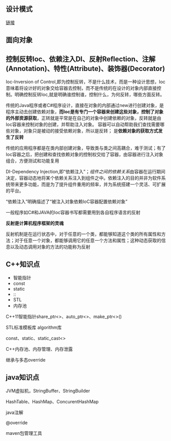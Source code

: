 
## 设计模式

[链接](https://github.com/Peefy/DotNetCore.DesignPatternByCSharp/blob/master/README%20-%20zh.md)

## 面向对象

## 控制反转Ioc、依赖注入DI、反射Reflection、注解(Annotation)、特性(Attribute)、装饰器(Decorator)

Ioc-Inversion of Control,即为控制反转，不是什么技术，而是一种设计思想，Ioc意味着将设计好的对象交给容器去控制，而不是传统的在设计的对象内部直接控制。明确控制反转Ioc,就是明确谁控制谁，控制什么，为何反转，哪些方面反转。

传统的Java程序或者C#程序设计，直接在对象的内部通过new进行创建对象，是程序主动去创建依赖对象，**而Ioc是有专门一个容器来创建这些对象，控制了对象的外部资源获取**，正转就是平常是在自己的对象中创建依赖的对象，反转就是由Ioc容器来控制对象的创建，并帮助注入对象。
容器可以自动帮助我们查找需要哪些对象，对象只是被动的接受依赖对象，所以是反转；
是**依赖对象的获取方式发生了反转**

传统的应用程序都是在类内部创建对象，导致类与类之间高耦合，难于测试；有了Ioc容器之后，把创建和查找依赖对象的控制权交给了容器，由容器进行注入对象组合，方便测试和功能复用

DI-Dependency Injection,即“依赖注入”；*组件之间的依赖关系*由容器在运行期间决定，容器动态地将某个依赖关系注入到组件之中。依赖注入的目的并非为软件系统带来更多功能，而是为了提升组件重用的频率，并为系统搭建一个灵活、可扩展的平台。

“依赖注入”明确描述了“被注入对象依赖IoC容器配置依赖对象”

一般程序如C#和JAVA的Ioc容器书写都需要用到各自程序语言的反射

**反射是计算机程序框架的灵魂**

反射机制是在运行状态中，对于任意的一个类，都能够知道这个类的所有属性和方法；对于任意一个对象，都能够调用它的任意一个方法和属性；这种动态获取的信息以及动态调用对象的方法的功能称为反射




## C++知识点

* 智能指针
* const
* static
* ::
* STL
* 内存池

C++11智能指针share_ptr<>、auto_ptr<>、make_ptr<>()

STL标准模板库 algorithm库

const、static、static_cast<>

C++内存池、内存管理、内存泄露

继承与多态override

## java知识点

JVM虚拟机，StringBuffer、StringBuilder

HashTable、HashMap、ConcurentHashMap

java注解

@override

maven包管理工具
